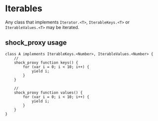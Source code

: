 # Iterables

Any class that implements `Iterator.<T>`, `IterableKeys.<T>` or `IterableValues.<T>` may be iterated.

## shock_proxy usage

```
class A implements IterableKeys.<Number>, IterableValues.<Number> {
    //
    shock_proxy function keys() {
        for (var i = 0; i < 10; i++) {
            yield i;
        }
    }

    //
    shock_proxy function values() {
        for (var i = 0; i < 10; i++) {
            yield i;
        }
    }
}
```